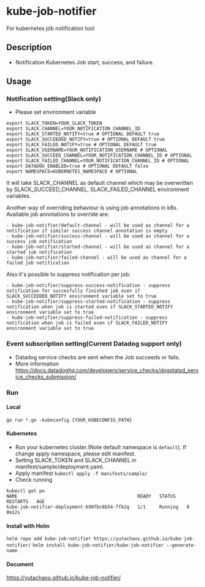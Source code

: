 # kube-job-notifier
For kubernetes job notification tool 

## Description
- Notification Kubernetes Job start, success, and failure.

## Usage

### Notification setting(Slack only)
- Please set environment variable

```
export SLACK_TOKEN=YOUR_SLACK_TOKEN
export SLACK_CHANNEL=YOUR_NOTIFICATION_CHANNEL_ID
export SLACK_STARTED_NOTIFY=true # OPTIONAL DEFAULT true
export SLACK_SUCCEEDED_NOTIFY=true # OPTIONAL DEFAULT true
export SLACK_FAILED_NOTIFY=true # OPTIONAL DEFAULT true
export SLACK_USERNAME=YOUR_NOTIFICATION_USERNAME # OPTIONAL
export SLACK_SUCCEED_CHANNEL=YOUR_NOTIFICATION_CHANNEL_ID # OPTIONAL
export SLACK_FAILED_CHANNEL=YOUR_NOTIFICATION_CHANNEL_ID # OPTIONAL
export DATADOG_ENABLED=true # OPTIONAL DEFAULT false
export NAMESPACE=KUBERNETES_NAMESPACE # OPTIONAL
```

It will take SLACK_CHANNEL as default channel which may be overwritten by SLACK_SUCCEED_CHANNEL, SLACK_FAILED_CHANNEL environment variables.

Another way of overriding behaviour is using job annotations in k8s. Available job annotations to override are: 

```
- kube-job-notifier/default-channel - will be used as channel for a notification if similar success channel annotation is empty 
- kube-job-notifier/success-channel - will be used as channel for a success job notification 
- kube-job-notifier/started-channel - will be used as channel for a started job notification 
- kube-job-notifier/failed-channel - will be used as channel for a failed job notification 
```

Also it's possible to suppress notification per job: 

```
- kube-job-notifier/suppress-success-notification - suppress notification for succesfully finished job even if SLACK_SUCCEEDED_NOTIFY environment variable set to true
- kube-job-notifier/suppress-started-notification - suppress notification when job is started even if SLACK_STARTED_NOTIFY environment variable set to true 
- kube-job-notifier/suppress-failed-notification - suppress notification when job is failed even if SLACK_FAILED_NOTIFY environment variable set to true 
```

### Event subscription setting(Current Datadog support only)
- Datadog service checks are sent when the Job succeeds or fails.
- More information https://docs.datadoghq.com/developers/service_checks/dogstatsd_service_checks_submission/

### Run

#### Local

`go run *.go -kubeconfig {YOUR_KUBECONFIG_PATH}`
 
#### Kubernetes

- Run your kubernetes cluster.(Note default namespace is `default`). If change apply namespace, please edit manifest.
- Setting SLACK_TOKEN and SLACK_CHANNEL in manifest/sample/deployment.yaml.
- Apply manifest
`kubectl apply -f manifests/sample/`
- Check running

```
kubectl get po
NAME                                            READY   STATUS    RESTARTS   AGE
kube-job-notifier-deployment-698fbc8b54-ffk2q   1/1     Running   0          8m12s
```

#### Install with Helm
`helm repo add kube-job-notifier https://yutachaos.github.io/kube-job-notifier/`
`helm install kube-job-notifier/kube-job-notifier --generate-name`

#### Document

https://yutachaos.github.io/kube-job-notifier/


